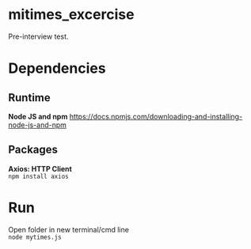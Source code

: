 # mitimes_excercise
Pre-interview test.

# Dependencies

## Runtime
**Node JS and npm** 
https://docs.npmjs.com/downloading-and-installing-node-js-and-npm

## Packages
**Axios: HTTP Client**  
`npm install axios`  

# Run
Open folder in new terminal/cmd line  
`node mytimes.js`

